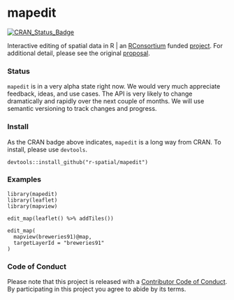 
<!-- README.md is generated from README.Rmd. Please edit that file -->
mapedit
=======

[![CRAN\_Status\_Badge](http://www.r-pkg.org/badges/version/mapedit)](https://cran.r-project.org/package=mapedit)

Interactive editing of spatial data in R | an [RConsortium](https://www.r-consortium.org/) funded [project](https://www.r-consortium.org/projects/awarded-projects). For additional detail, please see the original [proposal](https://github.com/environmentalinformatics-marburg/mapview_toolchain/blob/master/mapview_interactive_data_manipulation.Rmd).

### Status

`mapedit` is in a very alpha state right now. We would very much appreciate feedback, ideas, and use cases. The API is very likely to change dramatically and rapidly over the next couple of months. We will use semantic versioning to track changes and progress.

### Install

As the CRAN badge above indicates, `mapedit` is a long way from CRAN. To install, please use `devtools`.

    devtools::install_github("r-spatial/mapedit")

### Examples

    library(mapedit)
    library(leaflet)
    library(mapview)

    edit_map(leaflet() %>% addTiles())

    edit_map(
      mapview(breweries91)@map,
      targetLayerId = "breweries91"
    )

### Code of Conduct

Please note that this project is released with a [Contributor Code of Conduct](CONDUCT.md). By participating in this project you agree to abide by its terms.
